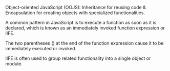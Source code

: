 Object-oriented JavaScript (OOJS): 
Inheritance for reusing code & Encapsulation for creating objects with specialized functionalities.

A common pattern in JavaScript is to execute a function as soon as it is declared, which is known as an immediately invoked function expression or IIFE.

The two parentheses () at the end of the function expression cause it to be immediately executed or invoked. 

IIFE is often used to group related functionality into a single object or module. 

